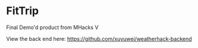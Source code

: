 # FitTrip
Final Demo'd product from MHacks V

View the back end here:
https://github.com/xuyuwei/weatherhack-backend
